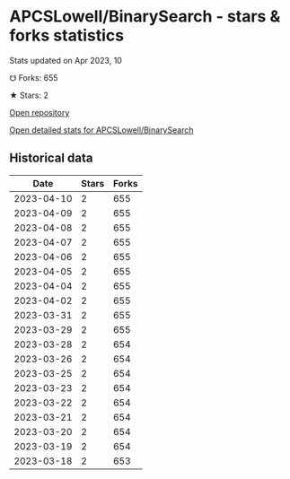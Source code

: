 # APCSLowell/BinarySearch - stars & forks statistics

Stats updated on Apr 2023, 10

☋ Forks: 655

★ Stars: 2

[Open repository](https://github.com/APCSLowell/BinarySearch)

[Open detailed stats for APCSLowell/BinarySearch](https://reviewgithub.com/rep/APCSLowell/BinarySearch)

## Historical data
| Date | Stars | Forks |
|------|-------|-------|
| 2023-04-10 | 2 | 655 | 
| 2023-04-09 | 2 | 655 | 
| 2023-04-08 | 2 | 655 | 
| 2023-04-07 | 2 | 655 | 
| 2023-04-06 | 2 | 655 | 
| 2023-04-05 | 2 | 655 | 
| 2023-04-04 | 2 | 655 | 
| 2023-04-02 | 2 | 655 | 
| 2023-03-31 | 2 | 655 | 
| 2023-03-29 | 2 | 655 | 
| 2023-03-28 | 2 | 654 | 
| 2023-03-26 | 2 | 654 | 
| 2023-03-25 | 2 | 654 | 
| 2023-03-23 | 2 | 654 | 
| 2023-03-22 | 2 | 654 | 
| 2023-03-21 | 2 | 654 | 
| 2023-03-20 | 2 | 654 | 
| 2023-03-19 | 2 | 654 | 
| 2023-03-18 | 2 | 653 | 

